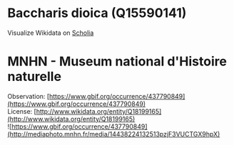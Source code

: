 
Baccharis dioica (Q15590141)
============================
  
Visualize Wikidata on [Scholia](https://scholia.toolforge.org/taxon/Q15590141)
# MNHN - Museum national d'Histoire naturelle
  
Observation: [https://www.gbif.org/occurrence/437790849](https://www.gbif.org/occurrence/437790849)  
License: [http://www.wikidata.org/entity/Q18199165](http://www.wikidata.org/entity/Q18199165)  
![https://www.gbif.org/occurrence/437790849](http://mediaphoto.mnhn.fr/media/14438224132513pzjF3VUCTGX9hpX)